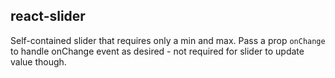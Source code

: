## react-slider
Self-contained slider that requires only a min and max.
Pass a prop `onChange` to handle onChange event as desired - not required for slider to update value though.